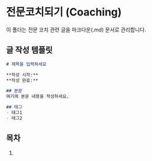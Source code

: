 # 전문코치되기 (Coaching)


이 폴더는 전문 코치 관련 글을 마크다운(.md) 문서로 관리합니다.

## 글 작성 템플릿

```markdown
# 제목을 입력하세요

**작성 시작:** 
**작성 완료:** 

## 본문
여기에 본문 내용을 작성하세요.

## 태그
- 태그1
- 태그2
```

## 목차
1. 